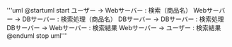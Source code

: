 '''uml
@startuml
start
ユーザー -> Webサーバー : 検索（商品名）
Webサーバー -> DBサーバー : 検索処理（商品名）
DBサーバー -> DBサーバー : 検索処理
DBサーバー -> Webサーバー : 検索結果
Webサーバー -> ユーザー : 検索結果
@enduml
stop
uml'''
